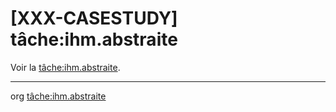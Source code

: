 [XXX-CASESTUDY] tâche:ihm.abstraite
===========================================================


 Voir la [tâche:ihm.abstraite](https://modelscript.readthedocs.io/en/latest/tasks/ihm/ihm.abstraite/index.html).

________
org [tâche:ihm.abstraite](https://modelscript.readthedocs.io/en/latest/tasks/ihm/ihm.abstraite/index.html)

